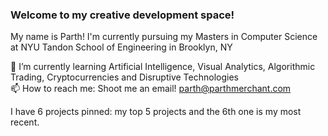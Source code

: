 ### Welcome to my creative development space!

My name is Parth! I'm currently pursuing my Masters in Computer Science at NYU Tandon School of Engineering in Brooklyn, NY

🔭 I’m currently learning Artificial Intelligence, Visual Analytics, Algorithmic Trading, Cryptocurrencies and Disruptive Technologies<br>
📫 How to reach me: Shoot me an email! parth@parthmerchant.com<br>

I have 6 projects pinned: my top 5 projects and the 6th one is my most recent.
